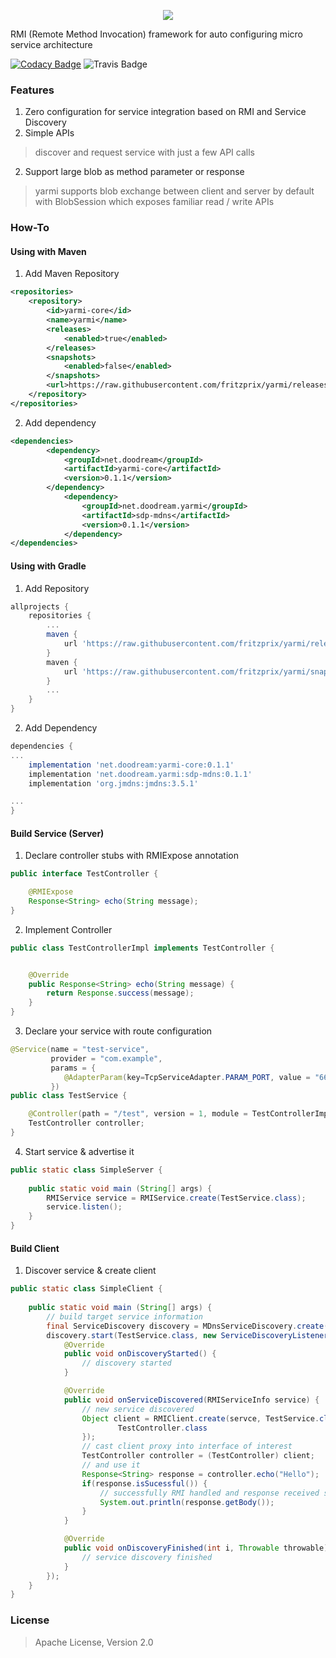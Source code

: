 <p align="center"><img src="https://s33.postimg.cc/getb2kc33/LOGO_YARMI_Hzt_500px.png"></p>

RMI (Remote Method Invocation) framework for auto configuring micro service architecture  
 
[![Codacy Badge](https://api.codacy.com/project/badge/Grade/5c9f40d574c64e629af11f284c447bea)](https://www.codacy.com/app/innocentevil0914/yarmi?utm_source=github.com&amp;utm_medium=referral&amp;utm_content=fritzprix/yarmi&amp;utm_campaign=Badge_Grade)
![Travis Badge](https://travis-ci.com/fritzprix/yarmi.svg?branch=master)
### Features
1. Zero configuration for service integration based on RMI and Service Discovery
1. Simple APIs
>  discover and request service with just a few API calls
2. Support large blob as method parameter or response
> yarmi supports blob exchange between client and server by default with BlobSession which exposes familiar read / write APIs    



### How-To

#### Using with Maven
1. Add Maven Repository
```xml
<repositories>
    <repository>
        <id>yarmi-core</id>
        <name>yarmi</name>
        <releases>
            <enabled>true</enabled>
        </releases>
        <snapshots>
            <enabled>false</enabled>
        </snapshots>
        <url>https://raw.githubusercontent.com/fritzprix/yarmi/releases</url>
    </repository>
</repositories>
```
2. Add dependency 
```xml
<dependencies>
        <dependency>
            <groupId>net.doodream</groupId>
            <artifactId>yarmi-core</artifactId>
            <version>0.1.1</version>
        </dependency>
            <dependency>
                <groupId>net.doodream.yarmi</groupId>
                <artifactId>sdp-mdns</artifactId>
                <version>0.1.1</version>
            </dependency>
</dependencies>
```


#### Using with Gradle
1. Add Repository
```groovy
allprojects {
    repositories {
        ...
        maven {
            url 'https://raw.githubusercontent.com/fritzprix/yarmi/releases'
        }
        maven {
            url 'https://raw.githubusercontent.com/fritzprix/yarmi/snapshots'
        }
        ...
    }
}
```
2. Add Dependency
```groovy
dependencies {
...
    implementation 'net.doodream:yarmi-core:0.1.1'
    implementation 'net.doodream.yarmi:sdp-mdns:0.1.1'
    implementation 'org.jmdns:jmdns:3.5.1'

...
}
```

#### Build Service (Server)
1. Declare controller stubs with RMIExpose annotation 
```java
public interface TestController {

    @RMIExpose
    Response<String> echo(String message);
} 
```     
2. Implement Controller 
```java
public class TestControllerImpl implements TestController {


    @Override
    public Response<String> echo(String message) {
        return Response.success(message);
    }
}  
``` 
3. Declare your service with route configuration
```java
@Service(name = "test-service",
         provider = "com.example",
         params = {
            @AdapterParam(key=TcpServiceAdapter.PARAM_PORT, value = "6644")
         })
public class TestService {

    @Controller(path = "/test", version = 1, module = TestControllerImpl.class)
    TestController controller;
}

```   
4. Start service & advertise it 
```java
public static class SimpleServer {
    
    public static void main (String[] args) {
        RMIService service = RMIService.create(TestService.class);
        service.listen();
    }
}
```

#### Build Client
1. Discover service & create client
```java
public static class SimpleClient {
    
    public static void main (String[] args) {
        // build target service information
        final ServiceDiscovery discovery = MDnsServiceDiscovery.create();
        discovery.start(TestService.class, new ServiceDiscoveryListener() {
            @Override
            public void onDiscoveryStarted() {
                // discovery started
            }

            @Override
            public void onServiceDiscovered(RMIServiceInfo service) {
                // new service discovered
                Object client = RMIClient.create(servce, TestService.class, new Class[] {
                        TestController.class
                });
                // cast client proxy into interface of interest
                TestController controller = (TestController) client;
                // and use it 
                Response<String> response = controller.echo("Hello");
                if(response.isSucessful()) {
                    // successfully RMI handled and response received successfully
                    System.out.println(response.getBody());
                }
            }

            @Override
            public void onDiscoveryFinished(int i, Throwable throwable) {
                // service discovery finished
            }
        });
    }
}
```

### License
> Apache License, Version 2.0
